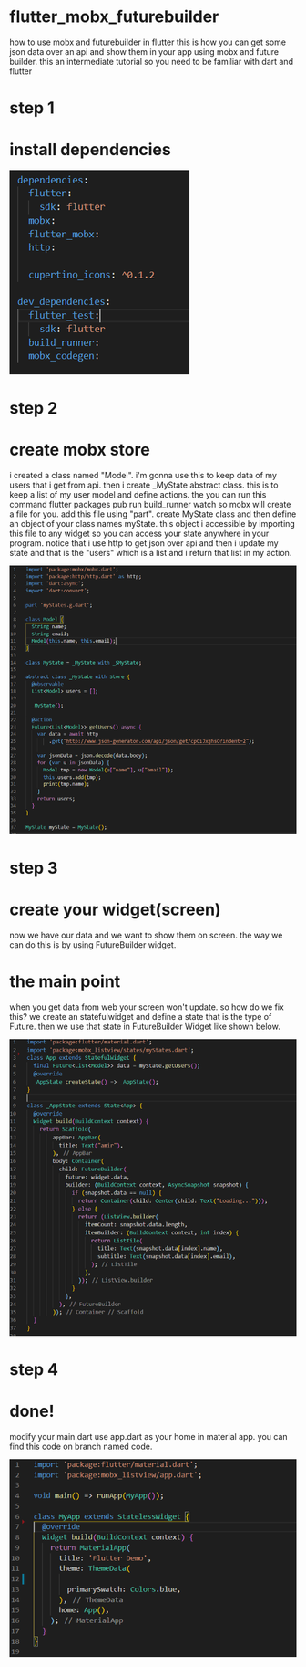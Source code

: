 # flutter_mobx_futurebuilder
how to use mobx and futurebuilder in flutter
this is how you can get some json data over an api and show them in your app using mobx and future builder.
this an intermediate tutorial so you need to be familiar with dart and flutter

# step 1
# install dependencies

![alt text](https://raw.githubusercontent.com/amirbayat98/flutter_mobx_futurebuilder/code/PicsTutorial/pubsec.yaml)

# step 2
# create mobx store

i created a class named "Model". i'm gonna use this to keep data of my users that i get from api.
then i create _MyState abstract class. this is to keep a list of my user model and define actions. the you can run this command 
flutter packages pub run build_runner watch so mobx will create a file for you. add this file using "part". create MyState class and then define an object of your class names myState.
this object i accessible by importing this file to any widget so you can access your state anywhere in your program.
notice that i use http to get json over api and then i update my state and that is the "users" which is a list and i return that list in my action.

![alt text](https://raw.githubusercontent.com/amirbayat98/flutter_mobx_futurebuilder/code/PicsTutorial/myState.PNG)

# step 3
# create your widget(screen)
now we have our data and we want to show them on screen. the way we can do this is by using FutureBuilder widget. 
# the main point 
when you get data from web your screen won't update. so how do we fix this? 
we create an statefulwidget and define a state that is the type of Future. then we use that state in FutureBuilder Widget like shown below.

![alt text](https://raw.githubusercontent.com/amirbayat98/flutter_mobx_futurebuilder/code/PicsTutorial/app.PNG)

# step 4
# done!
modify your main.dart use app.dart as your home in material app. 
you can find this code on branch named code.

![alt text](https://raw.githubusercontent.com/amirbayat98/flutter_mobx_futurebuilder/code/PicsTutorial/main.PNG)
